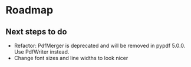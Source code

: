 # Roadmap

## Next steps to do
- Refactor: PdfMerger is deprecated and will be removed in pypdf 5.0.0. Use PdfWriter instead.
- Change font sizes and line widths to look nicer
